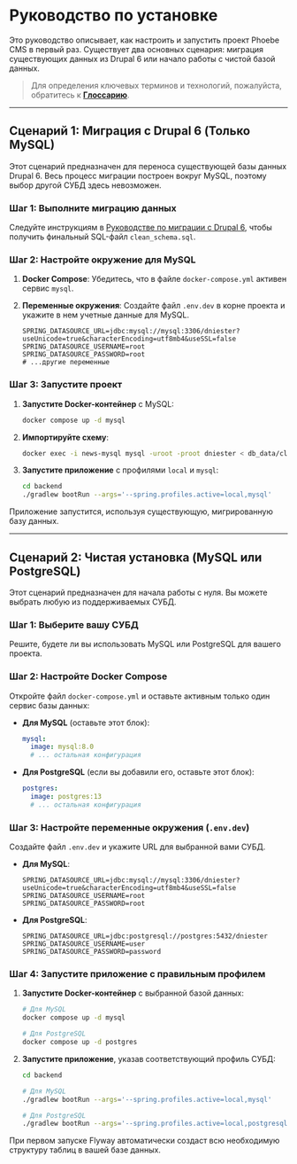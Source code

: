 # Руководство по установке

Это руководство описывает, как настроить и запустить проект Phoebe CMS в первый раз. Существует два основных
сценария: миграция существующих данных из Drupal 6 или начало работы с чистой базой данных.

> Для определения ключевых терминов и технологий, пожалуйста, обратитесь к **[Глоссарию](./GLOSSARY_RU.md)**.

---

## Сценарий 1: Миграция с Drupal 6 (Только MySQL)

Этот сценарий предназначен для переноса существующей базы данных Drupal 6. Весь процесс миграции построен
вокруг MySQL, поэтому выбор другой СУБД здесь невозможен.

### Шаг 1: Выполните миграцию данных

Следуйте инструкциям в [Руководстве по миграции с Drupal 6](MIGRATION_DRUPAL6_RU.md), чтобы получить
финальный SQL-файл `clean_schema.sql`.

### Шаг 2: Настройте окружение для MySQL

1.  **Docker Compose**: Убедитесь, что в файле `docker-compose.yml` активен сервис `mysql`.

2.  **Переменные окружения**: Создайте файл `.env.dev` в корне проекта и укажите в нем учетные данные для MySQL.
    ```dotenv
    SPRING_DATASOURCE_URL=jdbc:mysql://mysql:3306/dniester?useUnicode=true&characterEncoding=utf8mb4&useSSL=false
    SPRING_DATASOURCE_USERNAME=root
    SPRING_DATASOURCE_PASSWORD=root
    # ...другие переменные
    ```

### Шаг 3: Запустите проект

1.  **Запустите Docker-контейнер** с MySQL:
    ```bash
    docker compose up -d mysql
    ```

2.  **Импортируйте схему**:
    ```bash
    docker exec -i news-mysql mysql -uroot -proot dniester < db_data/clean_schema.sql
    ```

3.  **Запустите приложение** с профилями `local` и `mysql`:
    ```bash
    cd backend
    ./gradlew bootRun --args='--spring.profiles.active=local,mysql'
    ```

Приложение запустится, используя существующую, мигрированную базу данных.

---

## Сценарий 2: Чистая установка (MySQL или PostgreSQL)

Этот сценарий предназначен для начала работы с нуля. Вы можете выбрать любую из поддерживаемых СУБД.

### Шаг 1: Выберите вашу СУБД

Решите, будете ли вы использовать MySQL или PostgreSQL для вашего проекта.

### Шаг 2: Настройте Docker Compose

Откройте файл `docker-compose.yml` и оставьте активным только один сервис базы данных:

- **Для MySQL** (оставьте этот блок):
  ```yaml
  mysql:
    image: mysql:8.0
    # ... остальная конфигурация
  ```

- **Для PostgreSQL** (если вы добавили его, оставьте этот блок):
  ```yaml
  postgres:
    image: postgres:13
    # ... остальная конфигурация
  ```

### Шаг 3: Настройте переменные окружения (`.env.dev`)

Создайте файл `.env.dev` и укажите URL для выбранной вами СУБД.

- **Для MySQL**:
  ```dotenv
  SPRING_DATASOURCE_URL=jdbc:mysql://mysql:3306/dniester?useUnicode=true&characterEncoding=utf8mb4&useSSL=false
  SPRING_DATASOURCE_USERNAME=root
  SPRING_DATASOURCE_PASSWORD=root
  ```

- **Для PostgreSQL**:
  ```dotenv
  SPRING_DATASOURCE_URL=jdbc:postgresql://postgres:5432/dniester
  SPRING_DATASOURCE_USERNAME=user
  SPRING_DATASOURCE_PASSWORD=password
  ```

### Шаг 4: Запустите приложение с правильным профилем

1.  **Запустите Docker-контейнер** с выбранной базой данных:
    ```bash
    # Для MySQL
    docker compose up -d mysql

    # Для PostgreSQL
    docker compose up -d postgres
    ```

2.  **Запустите приложение**, указав соответствующий профиль СУБД:
    ```bash
    cd backend

    # Для MySQL
    ./gradlew bootRun --args='--spring.profiles.active=local,mysql'

    # Для PostgreSQL
    ./gradlew bootRun --args='--spring.profiles.active=local,postgresql'
    ```

При первом запуске Flyway автоматически создаст всю необходимую структуру таблиц в вашей базе данных.

